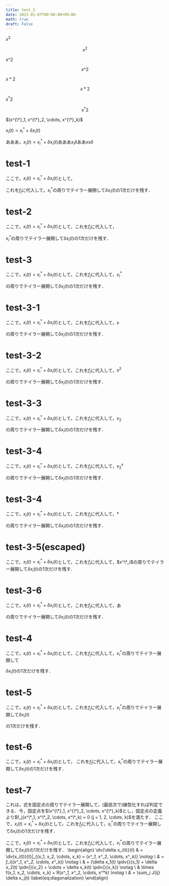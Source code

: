 ```yaml
---
title: test_2
date: 2023-01-07T00:00:00+09:00
math: true
draft: False
---
```


$x^2$

$$x^2$$

$x\^2$

$$x\^2$$

$x*2$

$$x*2$$

$x^*2$

$$x^*2$$


$(x^{\*}_1, x^{\*}_2, \cdots, x^{\*}_k)$

$x_i(t) = x^*_i + \delta x_i(t)$

あああ，$x_i(t) = x^*_i + \delta x_i(t)$あああ$x_i\delta$ああ$xx\delta$

# test-1
ここで，$x_i(t) = x^*_i + \delta x_i(t)$として，

これを$f_j$に代入して，$x^*_i$の周りでテイラー展開して$\delta x_i(t)$の1次だけを残す．

# test-2
ここで，$x_i(t) = x^*_i + \delta x_i(t)$として，これを$f_j$に代入して，

$x^*_i$の周りでテイラー展開して$\delta x_i(t)$の1次だけを残す．

# test-3
ここで，$x_i(t) = x^*_i + \delta x_i(t)$として，これを$f_j$に代入して，$x^*_i$

の周りでテイラー展開して$\delta x_i(t)$の1次だけを残す．

# test-3-1
ここで，$x_i(t) = x^*_i + \delta x_i(t)$として，これを$f_j$に代入して，$x$

の周りでテイラー展開して$\delta x_i(t)$の1次だけを残す．

# test-3-2
ここで，$x_i(t) = x^*_i + \delta x_i(t)$として，これを$f_j$に代入して，$x^2$

の周りでテイラー展開して$\delta x_i(t)$の1次だけを残す．

# test-3-3
ここで，$x_i(t) = x^*_i + \delta x_i(t)$として，これを$f_j$に代入して，$x_2$

の周りでテイラー展開して$\delta x_i(t)$の1次だけを残す．

# test-3-4
ここで，$x_i(t) = x^*_i + \delta x_i(t)$として，これを$f_j$に代入して，$x^x_2$

の周りでテイラー展開して$\delta x_i(t)$の1次だけを残す．

# test-3-4
ここで，$x_i(t) = x^*_i + \delta x_i(t)$として，これを$f_j$に代入して，$*$

の周りでテイラー展開して$\delta x_i(t)$の1次だけを残す．
# test-3-5(escaped)
ここで，$x_i(t) = x^*_i + \delta x_i(t)$として，これを$f_j$に代入して，$x^\*_i$の周りでテイラー展開して$\delta x_i(t)$の1次だけを残す．
# test-3-6
ここで，$x_i(t) = x^*_i + \delta x_i(t)$として，これを$f_j$に代入して，あ

の周りでテイラー展開して$\delta x_i(t)$の1次だけを残す．

# test-4
ここで，$x_i(t) = x^*_i + \delta x_i(t)$として，これを$f_j$に代入して，$x^*_i$の周りでテイラー展開して

$\delta x_i(t)$の1次だけを残す．

# test-5
ここで，$x_i(t) = x^*_i + \delta x_i(t)$として，これを$f_j$に代入して，$x^*_i$の周りでテイラー展開して$\delta x_i(t)$

の1次だけを残す．

# test-6
ここで，$x_i(t) = x^*_i + \delta x_i(t)$として，
これを$f_j$に代入して，$x^*_i$の周りでテイラー展開して$\delta x_i(t)$の1次だけを残す．

# test-7
これは，式を固定点の周りでテイラー展開して，(最低次で)線型化すれば判定できる．今，固定点を$(x^{\*}_1, x^{\*}_2, \cdots, x^{\*}_k)$とし，固定点の定義より$f_j(x^\*_1, x^\*_2, \cdots, x^\*_k) = 0 (j = 1, 2, \cdots, k)$を満たす．
ここで，$x_i(t) = x^*_i + \delta x_i(t)$として，これを$f_j$に代入して，$x^*_i$の周りでテイラー展開して$\delta x_i(t)$の1次だけを残す．

ここで，$x_i(t) = x^*_i + \delta x_i(t)$として，これを$f_j$に代入して，$x^*_i$の周りでテイラー展開して$\delta x_i(t)$の1次だけを残す．
\begin{align}
    \dv{\delta x_i(t)}{t} & = \dv{x_i(t)}{t}|_{(x_1, x_2, \cdots, x_k) = (x^*_1, x^*_2, \cdots, x^*_k)} \notag \\
        & = f_i((x^*_1, x^*_2, \cdots, x^*_k)) \notag \\
        & + (\delta x_1(t) \pdv{}{x_1} + \delta x_2(t) \pdv{}{x_2} + \cdots + \delta x_k(t) \pdv{}{x_k}) \notag \\
        & \times f(x_1, x_2, \cdots, x_k) + R(x^*_1, x^*_2, \cdots, x^*_k) \notag \\
        & = \sum_j J_{ij} \delta x_j(t)
        \label{eq:diagonalization}
\end{align}